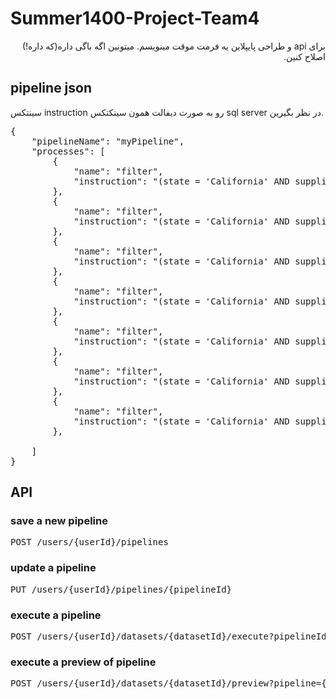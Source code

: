 # Summer1400-Project-Team4
<div dir="rtl">
برای api و طراحی پایپلاین یه فرمت موقت مینویسم. میتونین اگه باگی داره(که داره!) اصلاح کنین.
</div>


## pipeline json
سینتکس instruction رو به صورت دیفالت همون سینکتکس sql server در نظر بگیرین. 
<pre>
{
    "pipelineName": "myPipeline",
    "processes": [
        {
            "name": "filter",
            "instruction": "(state = 'California' AND supplier_id <> 900) OR (supplier_id = 100)"
        },
        {
            "name": "filter",
            "instruction": "(state = 'California' AND supplier_id <> 900) OR (supplier_id = 100)"
        },
        {
            "name": "filter",
            "instruction": "(state = 'California' AND supplier_id <> 900) OR (supplier_id = 100)"
        },
        {
            "name": "filter",
            "instruction": "(state = 'California' AND supplier_id <> 900) OR (supplier_id = 100)"
        },
        {
            "name": "filter",
            "instruction": "(state = 'California' AND supplier_id <> 900) OR (supplier_id = 100)"
        },
        {
            "name": "filter",
            "instruction": "(state = 'California' AND supplier_id <> 900) OR (supplier_id = 100)"
        },
        {
            "name": "filter",
            "instruction": "(state = 'California' AND supplier_id <> 900) OR (supplier_id = 100)"
        },
        
    ]
}
</pre>


## API

### save a new pipeline

<pre>
POST /users/{userId}/pipelines
</pre>

### update a pipeline

<pre>
PUT /users/{userId}/pipelines/{pipelineId}
</pre>

### execute a pipeline

<pre>
POST /users/{userId}/datasets/{datasetId}/execute?pipelineId={pipelineId}&destination={datasetId}
</pre>

### execute a preview of pipeline

<pre>
POST /users/{userId}/datasets/{datasetId}/preview?pipeline={pipeline}
</pre>

